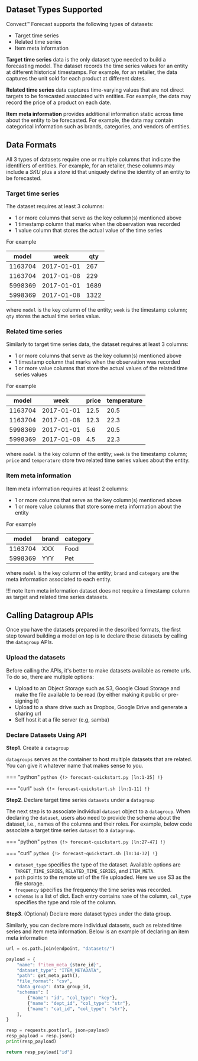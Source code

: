 
## Dataset Types Supported

Convect™ Forecast supports the following types of datasets:

* Target time series
* Related time series 
* Item meta information 

**Target time series** data is the only dataset type needed to build a forecasting model. The dataset records the time series values for an entity at different historical timestamps. For example, for an retailer, the data captures the unit sold for each product at different dates.

**Related time series** data captures time-varying values that are not direct targets to be forecasted associated with entities. For example, the data may record the price of a product on each date. 

**Item meta information** provides additional information static across time about the entity to be forecasted. For example, the data may contain categorical information such as brands, categories, and vendors of entities.

## Data Formats

All 3 types of datasets require one or multiple columns that indicate the identifiers of entities. For example, for an retailer, these columns may include a *SKU* plus a *store* id that uniquely define the identity of an entity to be forecasted.

### Target time series

The dataset requires at least 3 columns:

* 1 or more columns that serve as the key column(s) mentioned above
* 1 timestamp column that marks when the observation was recorded
* 1 value column that stores the actual value of the time series

For example

model      |week       |qty    
-----------|-----------|-------
1163704	   |2017-01-01 |267    
1163704	   |2017-01-08 |229    
5998369    |2017-01-01 |1689   
5998369    |2017-01-08 |1322   

where `model` is the key column of the entity; `week` is the timestamp column; `qty` stores the actual time series value.

### Related time series 

Similarly to target time series data, the dataset requires at least 3 columns: 

* 1 or more columns that serve as the key column(s) mentioned above
* 1 timestamp column that marks when the observation was recorded
* 1 or more value columns that store the actual values of the related time series values

For example

model      |week       |price    |    temperature
-----------|-----------|---------|---------------
1163704	   |2017-01-01 |12.5     |  20.5
1163704	   |2017-01-08 |12.3     |  22.3
5998369    |2017-01-01 |5.6      |  20.5
5998369    |2017-01-08 |4.5      |  22.3

where `model` is the key column of the entity; `week` is the timestamp column; `price` and `temperature` store two related time series values about the entity.

### Item meta information

Item meta information requires at least 2 columns:

* 1 or more columns that serve as the key column(s) mentioned above
* 1 or more value columns that store some meta information about the entity

For example

model      |brand     |category    
-----------|----------|-------
1163704	   |XXX       |Food    
5998369    |YYY       |Pet

where `model` is the key column of the entity; `brand` and `category` are the meta information associated to each entity.

!!! note
    Item meta information dataset does not require a timestamp column as target and related time series datasets.

## Calling Datagroup APIs

Once you have the datasets prepared in the described formats, the first step toward building a model on top is to declare those datasets by calling the `datagroup` APIs.

### Upload the datasets

Before calling the APIs, it's better to make datasets available as remote urls. To do so, there are multiple options:

* Upload to an Object Storage such as S3, Google Cloud Storage and make the file available to be read (by either making it public or pre-signing it)
* Upload to a share drive such as Dropbox, Google Drive and generate a sharing url
* Self host it at a file server (e.g, samba)

### Declare Datasets Using API

**Step1**. Create a `datagroup`

`datagroups` serves as the container to host multiple datasets that are related. You can give it whatever name that makes sense to you.

=== "python"
    ```python
    {!> forecast-quickstart.py [ln:1-25] !}
    ```

=== "curl"
    ```bash
    {!> forecast-quickstart.sh [ln:1-11] !}
    ```

**Step2**. Declare target time series `datasets` under a `datagroup`

The next step is to associate individual `dataset` object to a `datagroup`. When declaring the `dataset`, users also need to provide the schema about the dataset, i.e., names of the columns and their roles. For example, below code associate a target time series `dataset` to a `datagroup`.

=== "python"
    ```python
    {!> forecast-quickstart.py [ln:27-47] !}
    ```

=== "curl"
    ```python
    {!> forecast-quickstart.sh [ln:14-32] !}
    ```

* `dataset_type` specifies the type of the dataset. Available options are `TARGET_TIME_SERIES`, `RELATED_TIME_SERIES`, and `ITEM_META`.
* `path` points to the remote url of the file uploaded. Here we use S3 as the file storage.
* `frequency` specifies the frequency the time series was recorded.
* `schemas` is a list of dict. Each entry contains `name` of the column, `col_type` specifies the type and role of the column.

**Step3**. (Optional) Declare more dataset types under the data group.

Similarly, you can declare more individual datasets, such as related time series and item meta information. Below is an example of declaring an item meta information

```python
url = os.path.join(endpoint, "datasets/")

payload = {
    "name": f"item_meta_{store_id}",
    "dataset_type": "ITEM_METADATA",
    "path": get_meta_path(),
    "file_format": "csv",
    "data_group": data_group_id,
    "schemas": [
        {"name": "id", "col_type": "key"},
        {"name": "dept_id", "col_type": "str"},
        {"name": "cat_id", "col_type": "str"},
    ],
}

resp = requests.post(url, json=payload)
resp_payload = resp.json()
print(resp_payload)

return resp_payload["id"]
```


